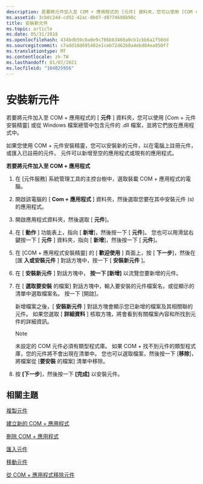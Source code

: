 ```yaml
---
description: 若要將元件加入至 COM + 應用程式的 [元件] 資料夾，您可以使用 [COM + 元件安裝精靈] 或從 Windows 檔案總管中包含元件的 .dll 檔案，並將它們放在應用程式中。
ms.assetid: 3cb0c24d-cd52-42ac-8b07-d8774698b90c
title: 安裝新元件
ms.topic: article
ms.date: 05/31/2018
ms.openlocfilehash: 434bdb59c0a0e9c786bb3460a0cb1cbb6a1f50dd
ms.sourcegitcommit: c7add10d695482e1ceb72d62b8a4ebd84ea050f7
ms.translationtype: MT
ms.contentlocale: zh-TW
ms.lasthandoff: 01/07/2021
ms.locfileid: "104025956"
---
```

# <a name="installing-new-components"></a>安裝新元件

若要將元件加入至 COM + 應用程式的 [ **元件** ] 資料夾，您可以使用 [Com + 元件安裝精靈] 或從 Windows 檔案總管中包含元件的 .dll 檔案，並將它們放在應用程式中。

如果您使用 COM + 元件安裝精靈，您可以安裝新的元件，以在電腦上註冊元件，或匯入已註冊的元件。 元件可以新增至空的應用程式或現有的應用程式。

**若要將元件加入至 COM + 應用程式**

1.  在 [元件服務] 系統管理工具的主控台樹中，選取裝載 COM + 應用程式的電腦。

2.  開啟該電腦的 [ **Com + 應用程式** ] 資料夾，然後選取您要在其中安裝元件 (s) 的應用程式。

3.  開啟應用程式資料夾，然後選取 [ **元件**]。

4.  在 [ **動作** ] 功能表上，指向 [ **新增**]，然後按一下 [ **元件**]。 您也可以用滑鼠右鍵按一下 [ **元件** ] 資料夾，指向 [ **新增**]，然後按一下 [ **元件**]。

5.  在 [COM + 應用程式安裝精靈] 的 [ **歡迎使用** ] 頁面上，按 [ **下一步**]，然後在 [匯 **入或安裝元件** ] 對話方塊中，按一下 [ **安裝新元件** ]。

6.  在 [ **安裝新元件** ] 對話方塊中， **按一下 [新增]** 以流覽您要新增的元件。

7.  在 [ **選取要安裝** 的檔案] 對話方塊中，輸入要安裝的元件檔案名，或從顯示的清單中選取檔案名。 按一下 [開啟]。

    新增檔案之後，[ **安裝新元件** ] 對話方塊會顯示您已新增的檔案及其相關聯的元件。 如果您選取 [ **詳細資料** ] 核取方塊，將會看到有關檔案內容和所找到元件的詳細資訊。

    > [!Note]  
    > 未設定的 COM 元件必須有類型程式庫。 如果 COM + 找不到元件的類型程式庫，您的元件將不會出現在清單中。 您也可以選取檔案，然後按一下 [**移除**]，將檔案從 [**要安裝** 的檔案] 清單中移除。

     

8.  按 **[下一步**]，然後按一下 **[完成]** 以安裝元件。

## <a name="related-topics"></a>相關主題

<dl> <dt>

[複製元件](copying-components.md)
</dt> <dt>

[建立新的 COM + 應用程式](creating-a-new-com--application.md)
</dt> <dt>

[刪除 COM + 應用程式](deleting-a-com--application.md)
</dt> <dt>

[匯入元件](importing-components.md)
</dt> <dt>

[移動元件](moving-components.md)
</dt> <dt>

[從 COM + 應用程式移除元件](removing-a-component-from-a-com--application.md)
</dt> </dl>

 

 



